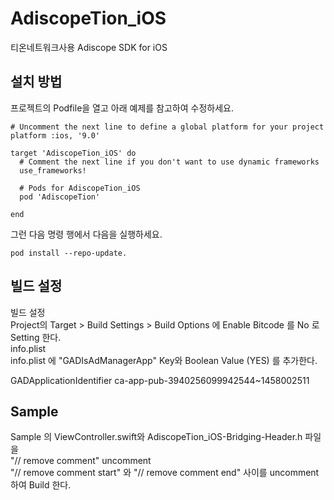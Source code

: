 # AdiscopeTion_iOS
티온네트워크사용 Adiscope SDK for iOS

## 설치 방법
프로젝트의 Podfile을 열고 아래 예제를 참고하여 수정하세요.   

```
# Uncomment the next line to define a global platform for your project
platform :ios, '9.0'

target 'AdiscopeTion_iOS' do
  # Comment the next line if you don't want to use dynamic frameworks
  use_frameworks!

  # Pods for AdiscopeTion_iOS
  pod 'AdiscopeTion'

end
```

그런 다음 명령 행에서 다음을 실행하세요.    

```
pod install --repo-update. 
```

## 빌드 설정
빌드 설정   
Project의 Target > Build Settings > Build Options 에 Enable Bitcode 를 No 로 Setting 한다.    
info.plist    
info.plist 에 "GADIsAdManagerApp" Key와 Boolean Value (YES) 를 추가한다.   

<key>GADApplicationIdentifier</key>
<string>ca-app-pub-3940256099942544~1458002511</string>

## Sample
Sample 의 ViewController.swift와 AdiscopeTion_iOS-Bridging-Header.h 파일을  
"// remove comment" uncomment  
"// remove comment start" 와 "// remove comment end" 사이를 uncomment 하여 Build 한다.
